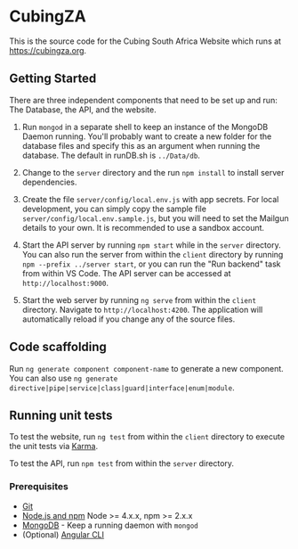 # CubingZA

This is the source code for the Cubing South Africa Website which runs at https://cubingza.org.

## Getting Started

There are three independent components that need to be set up and run: The Database, the API, and the website.

1. Run `mongod` in a separate shell to keep an instance of the MongoDB Daemon running. You'll probably want to create a new folder for the database files and specify this as an argument when running the database. The default in runDB.sh is `../Data/db`.

2. Change to the `server` directory and the run `npm install` to install server dependencies.

3. Create the file `server/config/local.env.js` with app secrets. For local development, you can simply copy the sample file `server/config/local.env.sample.js`, but you will need to set the Mailgun details to your own. It is recommended to use a sandbox account.

4. Start the API server by running `npm start` while in the `server` directory. You can also run the server from within the `client` directory by running `npm --prefix ../server start`, or you can run the "Run backend" task from within VS Code. The API server can be accessed at `http://localhost:9000`.

5. Start the web server by running `ng serve` from within the `client` directory. Navigate to `http://localhost:4200`. The application will automatically reload if you change any of the source files.

## Code scaffolding

Run `ng generate component component-name` to generate a new component. You can also use `ng generate directive|pipe|service|class|guard|interface|enum|module`.

## Running unit tests

To test the website, run `ng test` from within the `client` directory to execute the unit tests via [Karma](https://karma-runner.github.io).

To test the API, run `npm test` from within the `server` directory.

### Prerequisites

- [Git](https://git-scm.com/)
- [Node.js and npm](nodejs.org) Node >= 4.x.x, npm >= 2.x.x
- [MongoDB](https://www.mongodb.org/) - Keep a running daemon with `mongod`
- (Optional) [Angular CLI](https://github.com/angular/angular-cli)
